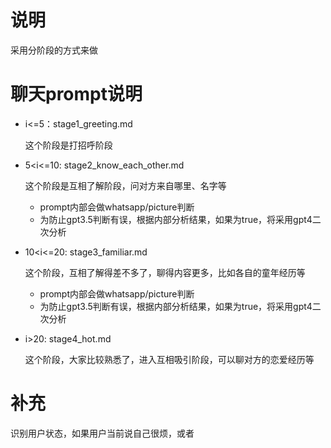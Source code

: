 # 说明

采用分阶段的方式来做

# 聊天prompt说明

- i<=5：stage1_greeting.md

  这个阶段是打招呼阶段

- 5<i<=10: stage2_know_each_other.md

  这个阶段是互相了解阶段，问对方来自哪里、名字等

    - prompt内部会做whatsapp/picture判断
    - 为防止gpt3.5判断有误，根据内部分析结果，如果为true，将采用gpt4二次分析

- 10<i<=20: stage3_familiar.md

  这个阶段，互相了解得差不多了，聊得内容更多，比如各自的童年经历等

    - prompt内部会做whatsapp/picture判断
    - 为防止gpt3.5判断有误，根据内部分析结果，如果为true，将采用gpt4二次分析

- i>20: stage4_hot.md

  这个阶段，大家比较熟悉了，进入互相吸引阶段，可以聊对方的恋爱经历等

# 补充

识别用户状态，如果用户当前说自己很烦，或者